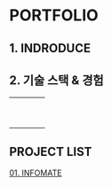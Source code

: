 # PORTFOLIO

## 1. INDRODUCE

## 2. 기술 스택 & 경험

<table>
   <tr>
      <td><img src="oracle.jpg" alt="" /></td>
      <td><img src="mysql.jpg" alt="" /></td>
      <td><img src="postgresql.jpg" alt="" /></td>
   </tr>
   <tr>
      <td><img src="mongodb.jpg" alt="" /></td>
      <td><img src="redis.jpg" alt="" /></td>
   </tr>
   <tr>
      <td><img src="java.jpg" alt="" /></td>
      <td><img src="python.jpg" alt="" /></td>
      <td><img src="js.jpg"  alt="" /></td>
      <td><img src="typescript.jpg" alt="" /></td>
   </tr>
   <tr>
      <td><img src="springboot.jpg" alt="" /></td>
      <td><img src="fastapi.jpg" alt="" /></td>
      <td><img src="mybatis.jpg" alt="" /></td>
      <td><img src="nodejs.jpg" alt="" /></td>
   </tr>
   <tr>
      <td><img src="html.jpg" alt="" /></td>
      <td><img src="css.jpg" alt="" /></td>
      <td><img src="jqeury.jpg" alt="" /></td>
      <td><img src="Thyemleaf.jpg" alt="" /></td>
   </tr>
   <tr>
      <td><img src="sequalize.jpg" alt="" /></td>
   </tr>
   <tr>
      <td><img src="nextJs.jpg" alt="" /></td>
      <td><img src="react.jpg" alt="" /></td>
      <td><img src="svetle.jpg" alt="" /></td>
      <td><img src="express.jpg" alt="" /></td>
   </tr>
   <tr>
      <td><img src="nginx.jpg" alt="" /></td>
      <td><img src="kafka.jpg" alt="" /></td>
      <td><img src="docker.jpg" alt="" /></td>
   </tr>
   <tr>
      <td><img src="intelij.jpg" alt="" /></td>
      <td><img src="vscode.jpg" alt="" /></td>
      <td><img src="figma.jpg" alt="" /></td>
      <td><img src="notion.jpg" alt="" /></td>
   </tr>
</table>

## PROJECT LIST
[01. INFOMATE](01INFOMATE.md)


